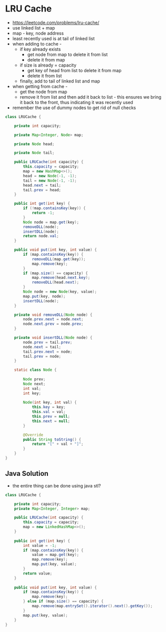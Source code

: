 # LRU Cache

- https://leetcode.com/problems/lru-cache/
- use linked list + map
- map - key, node address
- least recently used is at tail of linked list
- when adding to cache - 
  - if key already exists
    - get node from map to delete it from list
    - delete it from map
  - if size is already = capacity
    - get key of head from list to delete it from map
    - delete it from list
  - finally, add to tail of linked list and map
- when getting from cache - 
  - get the node from map
  - remove it from list and then add it back to list - this ensures we bring it back to the front, thus indicating it was recently used
- remember the use of dummy nodes to get rid of null checks

```java
class LRUCache {

    private int capacity;

    private Map<Integer, Node> map;

    private Node head;

    private Node tail;

    public LRUCache(int capacity) {
        this.capacity = capacity;
        map = new HashMap<>();
        head = new Node(-1, -1);
        tail = new Node(-1, -1);
        head.next = tail;
        tail.prev = head;
    }

    public int get(int key) {
        if (!map.containsKey(key)) {
            return -1;
        }
        Node node = map.get(key);
        removeDLL(node);
        insertDLL(node);
        return node.val;
    }

    public void put(int key, int value) {
        if (map.containsKey(key)) {
            removeDLL(map.get(key));
            map.remove(key);
        }
        if (map.size() == capacity) {
            map.remove(head.next.key);
            removeDLL(head.next);
        }
        Node node = new Node(key, value);
        map.put(key, node);
        insertDLL(node);
    }

    private void removeDLL(Node node) {
        node.prev.next = node.next;
        node.next.prev = node.prev;
    }

    private void insertDLL(Node node) {
        node.prev = tail.prev;
        node.next = tail;
        tail.prev.next = node;
        tail.prev = node;
    }

    static class Node {
        
        Node prev;
        Node next;
        int val;
        int key;
        
        Node(int key, int val) {
            this.key = key;
            this.val = val;
            this.prev = null;
            this.next = null;
        }

        @Override
        public String toString() {
            return "[" + val + "]";
        }
    }
}
```

## Java Solution

- the entire thing can be done using java stl?

```java
class LRUCache {

    private int capacity;
    private Map<Integer, Integer> map;

    public LRUCache(int capacity) {
        this.capacity = capacity;
        map = new LinkedHashMap<>();
    }
    
    public int get(int key) {
        int value = -1;
        if (map.containsKey(key)) {
            value = map.get(key);
            map.remove(key);
            map.put(key, value);
        }
        return value;
    }
    
    public void put(int key, int value) {
        if (map.containsKey(key)) {
            map.remove(key);
        } else if (map.size() == capacity) {
            map.remove(map.entrySet().iterator().next().getKey());
        }
        map.put(key, value);
    }
}
```
